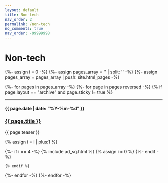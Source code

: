 ```yaml
---
layout: default
title: Non-tech
nav_order: 2
permalink: /non-tech
no_comments: true
nav_order: -99999998
---
```


<h1>Non-tech</h1>

{%- assign i = 0 -%}
{%- assign pages_array = '' | split: '' -%}
{%- assign pages_array = pages_array | push: site.html_pages -%}

{%- for pages in pages_array -%}
  {%- for page in pages reversed -%}
    {% if page.layout == "archive" and page.sticky != true %} 

----
<h4 class="date label">{{ page.date | date: "%Y-%m-%d" }}</h4>
<h3 class="break-link"><a href="{{ page.permalink }}">{{ page.title }}</a></h3>
<p class="teaser">{{ page.teaser }}</p>

{% assign i = i | plus:1 %}

{%- if i == 4 -%}
  {% include ad_sq.html %}
  {% assign i = 0 %}
{%- endif -%}

    {% endif %}

  {%- endfor -%}
{%- endfor -%}
